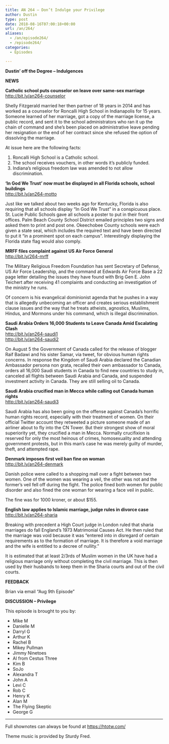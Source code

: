 ```yaml
---
title: AN 264 – Don’t Indulge your Privilege
author: Dustin
type: post
date: 2018-08-16T07:00:18+00:00
url: /an/264/
aliases:
  - /an/episode264/
  - /episode264/
categories:
  - Episodes

---
```

<div id="buzzsprout-player-10552845"></div><script src="https://www.buzzsprout.com/1983601/10552845-episode-264-don-t-indulge-your-privilege.js?container_id=buzzsprout-player-10552845&player=small" type="text/javascript" charset="utf-8"></script>

<!--more-->  
**Dustin’ off the Degree &#8211; Indulgences**

**NEWS**

**Catholic school puts counselor on leave over same-sex marriage**  
<a href="http://bit.ly/an264-counselor" target="_blank" rel="noopener">http://bit.ly/an264-counselor</a>

Shelly Fitzgerald married her then partner of 18 years in 2014 and has worked as a counselor for Roncalli High School in Indianapolis for 15 years. Someone learned of her marriage, got a copy of the marriage license, a public record, and sent it to the school administrators who ran it up the chain of command and she’s been placed on administrative leave pending her resignation or the end of her contract since she refused the option of dissolving the marriage.

At issue here are the following facts:

<li style="list-style-type: none;">
  <ol>
    <li>
      Roncalli High School is a Catholic school.
    </li>
    <li>
      The school receives vouchers, in other words it’s publicly funded.
    </li>
    <li>
      Indiana’s religious freedom law was amended to not allow discrimination.
    </li>
  </ol>
</li>

**&#8216;In God We Trust&#8217; now must be displayed in all Florida schools, school buildings**  
<a href="http://bit.ly/an264-motto" target="_blank" rel="noopener">http://bit.ly/an264-motto</a>

Just like we talked about two weeks ago for Kentucky, Florida is also requiring that all schools display “In God We Trust” in a conspicuous place. St. Lucie Public Schools gave all schools a poster to put in their front offices. Palm Beach County School District emailed principles two signs and asked them to print and post one. Okeechobee County schools were each given a state seal, which includes the required text and have been directed to put it “in a prominent spot on each campus”. Interestingly displaying the Florida state flag would also comply.

**MRFF files complaint against US Air Force General**  
<a href="http://bit.ly/264-mrff" target="_blank" rel="noopener">http://bit.ly/264-mrff</a>

The Military Religious Freedom Foundation has sent Secretary of Defense, US Air Force Leadership, and the command at Edwards Air Force Base a 22 page letter detailing the issues they have found with Brig Gen E. John Teichert after receiving 41 complaints and conducting an investigation of the ministry he runs.

Of concern is his evangelical dominionist agenda that he pushes in a way that is allegedly unbecoming an officer and creates serious establishment clause issues and the way that he treats atheists, agnostics, Muslims, Hindus, and Mormons under his command, which is illegal discrimination.

**Saudi Arabia Orders 16,000 Students to Leave Canada Amid Escalating Clash**  
<a href="http://bit.ly/an264-saudi1" target="_blank" rel="noopener">http://bit.ly/an264-saudi1</a>  
<a href="http://bit.ly/an264-saudi2" target="_blank" rel="noopener">http://bit.ly/an264-saudi2</a>

On August 5 the Government of Canada called for the release of blogger Raif Badawi and his sister Samar, via tweet, for obvious human rights concerns. In response the Kingdom of Saudi Arabia declared the Canadian Ambassador persona non grata, recalled their own ambassador to Canada, orders all 16,000 Saudi students in Canada to find new countries to study in, canceled all flights between Saudi Arabia and Canada, and suspended investment activity in Canada. They are still selling oil to Canada.

**Saudi Arabia crucified man in Mecca while calling out Canada human rights**  
<a href="http://bit.ly/an264-saudi3" target="_blank" rel="noopener">http://bit.ly/an264-saudi3</a>

Saudi Arabia has also been going on the offense against Canada’s horrific human rights record, especially with their treatment of women. On their official Twitter account they retweeted a picture someone made of an airliner about to fly into the CN Tower. But their strongest show of moral superiority yet, they crucified a man in Mecca. Normally crucifixion is reserved for only the most heinous of crimes, homosexuality and attending government protests, but in this man’s case he was merely guilty of murder, theft, and attempted rape.

**Denmark imposes first veil ban fine on woman**  
<a href="http://bit.ly/an264-denmark" target="_blank" rel="noopener">http://bit.ly/an264-denmark</a>

Danish police were called to a shopping mall over a fight between two women. One of the women was wearing a veil, the other was not and the former’s veil fell off during the fight. The police fined both women for public disorder and also fined the one woman for wearing a face veil in public.

The fine was for 1000 kroner, or about $155.

**English law applies to Islamic marriage, judge rules in divorce case**  
<a href="http://bit.ly/an264-sharia" target="_blank" rel="noopener">http://bit.ly/an264-sharia</a>

Breaking with precedent a High Court judge in London ruled that sharia marriages do fall England’s 1973 Matrimonial Causes Act. He then ruled that the marriage was void because it was “entered into in disregard of certain requirements as to the formation of marriage. It is therefore a void marriage and the wife is entitled to a decree of nullity.”

It is estimated that at least 2/3rds of Muslim women in the UK have had a religious marriage only without completing the civil marriage. This is then used by their husbands to keep them in the Sharia courts and out of the civil courts.

**FEEDBACK**

Brian via email “Aug 9th Episode”

**DISCUSSION &#8211; Privilege**

This episode is brought to you by:

* Mike M  
* Danielle M  
* Darryl G  
* Arthur K  
* Rachel B  
* Mikey Pullman  
* Jimmy Ninetoes  
* Al from Cestus Three  
* Kim B  
* SoJo  
* Alexandra T  
* John A  
* Levi C  
* Rob C  
* Henry K  
* Alan M  
* The Flying Skeptic  
* George G

<hr width="500" />

Full shownotes can always be found at <https://htotw.com/>  

Theme music is provided by Sturdy Fred.